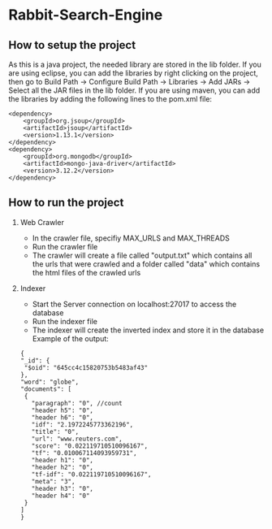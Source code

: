 # Rabbit-Search-Engine

## How to setup the project

As this is a java project, the needed library are stored in the lib folder.
If you are using eclipse, you can add the libraries by right clicking on the project, then go to Build Path -> Configure Build Path -> Libraries -> Add JARs -> Select all the JAR files in the lib folder.
If you are using maven, you can add the libraries by adding the following lines to the pom.xml file:

```
<dependency>
    <groupId>org.jsoup</groupId>
    <artifactId>jsoup</artifactId>
    <version>1.13.1</version>
</dependency>
<dependency>
    <groupId>org.mongodb</groupId>
    <artifactId>mongo-java-driver</artifactId>
    <version>3.12.2</version>
</dependency>
```

## How to run the project

1. Web Crawler
   - In the crawler file, specifiy MAX_URLS and MAX_THREADS
   - Run the crawler file
   - The crawler will create a file called "output.txt" which contains all the urls that were crawled and a folder called "data" which contains the html files of the crawled urls
2. Indexer

   - Start the Server connection on localhost:27017 to access the database
   - Run the indexer file
   - The indexer will create the inverted index and store it in the database  
     Example of the output:

   ```
   {
   "_id": {
    "$oid": "645cc4c15820753b5483af43"
   },
   "word": "globe",
   "documents": [
    {
      "paragraph": "0", //count
      "header h5": "0",
      "header h6": "0",
      "idf": "2.1972245773362196",
      "title": "0",
      "url": "www.reuters.com",
      "score": "0.022119710510096167",
      "tf": "0.010067114093959731",
      "header h1": "0",
      "header h2": "0",
      "tf-idf": "0.022119710510096167",
      "meta": "3",
      "header h3": "0",
      "header h4": "0"
    }
   ]
   }

   ```
